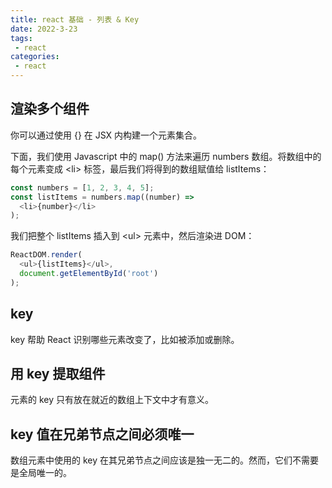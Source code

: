 ```yaml
---
title: react 基础 - 列表 & Key
date: 2022-3-23
tags:
 - react
categories:
 - react
---
```



## 渲染多个组件

你可以通过使用 {} 在 JSX 内构建一个元素集合。

下面，我们使用 Javascript 中的 map() 方法来遍历 numbers 数组。将数组中的每个元素变成 \<li> 标签，最后我们将得到的数组赋值给 listItems：

```js
const numbers = [1, 2, 3, 4, 5];
const listItems = numbers.map((number) =>
  <li>{number}</li>
);
```

我们把整个 listItems 插入到 \<ul> 元素中，然后渲染进 DOM：

```js
ReactDOM.render(
  <ul>{listItems}</ul>,
  document.getElementById('root')
);
```

## key

key 帮助 React 识别哪些元素改变了，比如被添加或删除。

## 用 key 提取组件

元素的 key 只有放在就近的数组上下文中才有意义。

## key 值在兄弟节点之间必须唯一

数组元素中使用的 key 在其兄弟节点之间应该是独一无二的。然而，它们不需要是全局唯一的。

